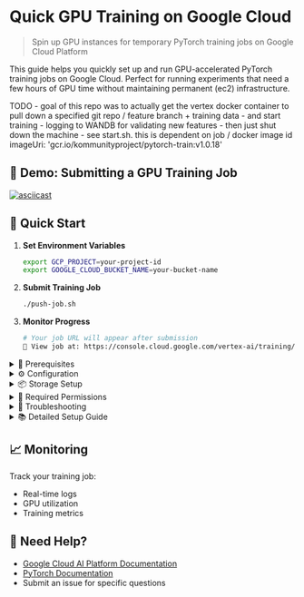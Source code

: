 # Quick GPU Training on Google Cloud
> Spin up GPU instances for temporary PyTorch training jobs on Google Cloud Platform

This guide helps you quickly set up and run GPU-accelerated PyTorch training jobs on Google Cloud. Perfect for running experiments that need a few hours of GPU time without maintaining permanent (ec2) infrastructure.

TODO - goal of this repo was to actually get the vertex docker container to pull down a specified git repo / feature branch +  training data - and start training - logging to WANDB for validating new features - then just shut down the machine - see start.sh. this is dependent on job / docker image id 
    imageUri: 'gcr.io/kommunityproject/pytorch-train:v1.0.18'     







## 🎥 Demo: Submitting a GPU Training Job
[![asciicast](https://asciinema.org/a/w3E9xmUUQ9BnT9y8synw7uAz6.svg)](https://asciinema.org/a/w3E9xmUUQ9BnT9y8synw7uAz6)


## 🚀 Quick Start

1. **Set Environment Variables**
   ```bash
   export GCP_PROJECT=your-project-id
   export GOOGLE_CLOUD_BUCKET_NAME=your-bucket-name
   ```

2. **Submit Training Job**
   ```bash
   ./push-job.sh
   ```

3. **Monitor Progress**
   ```bash
   # Your job URL will appear after submission
   🔗 View job at: https://console.cloud.google.com/vertex-ai/training/custom-jobs?project=$GCP_PROJECT
   ```

<details>
<summary>🔧 Prerequisites</summary>

- Google Cloud Platform (GCP) account
- Google Cloud SDK installed
- Docker installed locally
- Weights & Biases account (optional)

[See setup instructions](#detailed-setup)
</details>

<details>
<summary>⚙️ Configuration</summary>

The `job_config_gpu.yaml` file controls your GPU and environment settings:

```yaml
workerPoolSpecs:
  machineSpec:
    machineType: a2-highgpu-1g  # 40GB GPU
    acceleratorType: NVIDIA_TESLA_A100
    acceleratorCount: 1
  replicaCount: 1
  containerSpec:
    imageUri: 'us-docker.pkg.dev/deeplearning-platform-release/gcr.io/pytorch-cu121.2-2.py310'
    env:
      - name: GCS_BUCKET_NAME
        value: gs://your-bucket
      - name: BRANCH_NAME
        value: your-branch
      - name: GITHUB_REPO
        value: your-repo
```
</details>

<details>
<summary>📦 Storage Setup</summary>

1. Create a GCS bucket:
   ```bash
   ./create_bucket.sh
   ```

2. Upload training data:
   ```bash
   gsutil -m cp -r ./training_data gs://your-bucket/
   ```


# Ubuntu/Debian
   map google cloud storage to local drive
   ```bash
   export GCSFUSE_REPO=gcsfuse-`lsb_release -c -s`
   echo "deb https://packages.cloud.google.com/apt $GCSFUSE_REPO main" | sudo tee /etc/apt/sources.list.d/gcsfuse.list
   curl https://packages.cloud.google.com/apt/doc/apt-key.gpg | sudo apt-key add -
   sudo apt-get update
   sudo apt-get install gcsfuse

   # Create mount point
   mkdir ~/cloud-storage

   # Mount bucket (replace with your bucket name)
   gcsfuse $GOOGLE_CLOUD_BUCKET_NAME ~/cloud-storage
   ```
</details>

<details>
<summary>🔑 Required Permissions</summary>

Minimum IAM roles needed:
- AI Platform Admin (`roles/ml.admin`)
- Storage Object Admin (`roles/storage.objectAdmin`)
- Container Registry Service Agent
</details>

<details>
<summary>🐛 Troubleshooting</summary>

1. **Job Won't Start**
   - Check IAM permissions
   - Verify GPU quota in your region
   
2. **Storage Access Issues**
   - Test bucket access: `gsutil ls gs://your-bucket`
   - Verify service account permissions

3. **Local Testing**
   ```bash
   # Mount cloud storage locally
   gcsfuse --anonymous-access your-bucket /mount/point
   ```
</details>

<details id="detailed-setup">
<summary>📚 Detailed Setup Guide</summary>

### 1. Enable Required APIs
![Alt text](just_these.png)

> **PRO TIP** - Toggle on just these services to help you find things

### 2. Shell Configuration
```bash
# Install oh-my-zsh for better CLI experience
sh -c "$(curl -fsSL https://raw.githubusercontent.com/ohmyzsh/ohmyzsh/master/tools/install.sh)"

# Add to .zshrc
plugins=(git)
export GCP_PROJECT=your-project-id
export GOOGLE_CLOUD_BUCKET_NAME=your-bucket-name
```

### 3. Build Process
Your builds will appear in the artifacts with version bumped:
![Alt text](artifacts.png)

### 4. Job Management
Monitor your training jobs in the console:
![Alt text](jobs.png)

### 5. Job Logs
View detailed logs and metrics:
![Alt text](logs.png)

### 6. Storage Access
For public buckets, consider granting access to allUsers:
![Alt text](gcloud.png)

### 7. Resource Configuration
Available machine types:
```yaml
workerPoolSpecs:
  machineSpec:
    # Choose one:
    machineType: n1-standard-8
    # machineType: n1-standard-32
    # machineType: a2-ultragpu-1g # For A100 80GB
    
    # GPU options:
    # acceleratorType: NVIDIA_TESLA_V100
    # acceleratorType: NVIDIA_A100_80GB
    # acceleratorCount: 1
```

### 8. Docker Configuration
For local testing, set these environment variables:
```shell
export GCP_PROJECT=kommunityproject
export IMAGE_NAME="pytorch-training"
export GCS_BUCKET_NAME="gs://jp-ai-experiments"
export BRANCH_NAME="feat/ada-fixed4"
export GITHUB_REPO="https://github.com/johndpope/imf.git"
```

### 9. File Structure
- `Dockerfile`: Defines training environment
- `build.sh`: Builds and pushes Docker image
- `job_config.yaml`: Training job configuration
- `push-job.sh`: Submits training job
</details>

## 📈 Monitoring

Track your training job:
- Real-time logs
- GPU utilization
- Training metrics

## 🛟 Need Help?

- [Google Cloud AI Platform Documentation](https://cloud.google.com/ai-platform/docs)
- [PyTorch Documentation](https://pytorch.org/docs/stable/index.html)
- Submit an issue for specific questions

